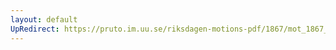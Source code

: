 ```yaml
---
layout: default
UpRedirect: https://pruto.im.uu.se/riksdagen-motions-pdf/1867/mot_1867__ak__271.pdf
---
```

